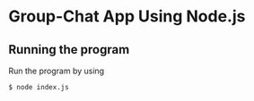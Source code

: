 # Group-Chat App Using Node.js

## Running the program

Run the program by using

```shell
$ node index.js
```
